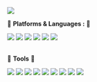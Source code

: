 <img src="https://capsule-render.vercel.app/api?type=venom&color=0:f9eaff,100:f6abff&height=300&section=header&text=Welcome!&fontSize=90&&fontColor=c35ade"/>

:cherries: __Platforms & Languages :__ :cherries:


<span>
<img src="https://img.shields.io/badge/dart-0175C2?style=flat&logo=dart&logoColor=white"/>
<img src="https://img.shields.io/badge/Flutter-02569B?style=flat&logo=flutter&logoColor=white"/>
<img src="https://img.shields.io/badge/Json-000000?style=flat&logo=json&logoColor=white"/>
<img src="https://img.shields.io/badge/Mysql-4479A1?style=flat&logo=mysql&logoColor=white"/>
<img src="https://img.shields.io/badge/Nodejs-FA04E?style=flat&logo=nodedotjs&logoColor=white"/>
<img src="https://img.shields.io/badge/Java-02569B?style=flat&logo=java&logoColor=white"/>
</span></br></br>

:cherries: __Tools__ :cherries:


<span>
<img src="https://img.shields.io/badge/Spring%20boot-6DB33F?style=flat&logo=springboot&logoColor=white"/>
<img src="https://img.shields.io/badge/Spring%20Security-6DB33F?style=flat&logo=springsecurity&logoColor=white"/>
<img src="https://img.shields.io/badge/Linux-FCC624?style=flat&logo=linux&logoColor=white"/>
<img src="https://img.shields.io/badge/Docker-2496ED?style=flat&logo=docker&logoColor=white"/>
<img src="https://img.shields.io/badge/Jenkins-D24939?style=flat&logo=jenkins&logoColor=white"/>
<img src="https://img.shields.io/badge/JWT-000000?style=flat&logo=jsonwebtokens&logoColor=white"/>
<img src="https://img.shields.io/badge/nginx-009639?style=flat&logo=nginx&logoColor=white"/>
<img src="https://img.shields.io/badge/Github-181717?style=flat&logo=github&logoColor=white"/>
<img src="https://img.shields.io/badge/Visual%20Studio-5C2D91?style=flat&logo=Visual%20Studio&logoColor=white"/>
</span>
